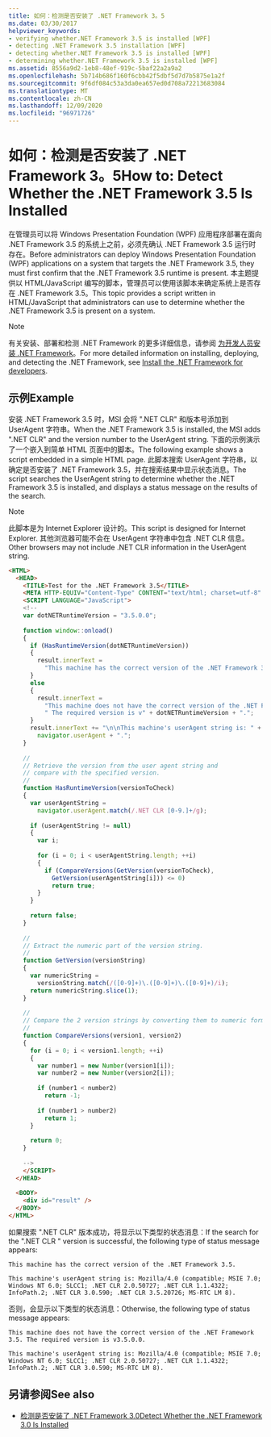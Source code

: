 ```yaml
---
title: 如何：检测是否安装了 .NET Framework 3。5
ms.date: 03/30/2017
helpviewer_keywords:
- verifying whether.NET Framework 3.5 is installed [WPF]
- detecting .NET Framework 3.5 installation [WPF]
- detecting whether.NET Framework 3.5 is installed [WPF]
- determining whether.NET Framework 3.5 is installed [WPF]
ms.assetid: 8556a9d2-1eb8-48ef-919c-5baf22a2a9a2
ms.openlocfilehash: 5b714b686f160f6cbb42f5dbf5d7d7b5875e1a2f
ms.sourcegitcommit: 9f6df084c53a3da0ea657ed0d708a72213683084
ms.translationtype: MT
ms.contentlocale: zh-CN
ms.lasthandoff: 12/09/2020
ms.locfileid: "96971726"
---
```

# <a name="how-to-detect-whether-the-net-framework-35-is-installed"></a><span data-ttu-id="52cb3-102">如何：检测是否安装了 .NET Framework 3。5</span><span class="sxs-lookup"><span data-stu-id="52cb3-102">How to: Detect Whether the .NET Framework 3.5 Is Installed</span></span>
<span data-ttu-id="52cb3-103">在管理员可以将 Windows Presentation Foundation (WPF) 应用程序部署在面向 .NET Framework 3.5 的系统上之前，必须先确认 .NET Framework 3.5 运行时存在。</span><span class="sxs-lookup"><span data-stu-id="52cb3-103">Before administrators can deploy Windows Presentation Foundation (WPF) applications on a system that targets the .NET Framework 3.5, they must first confirm that the .NET Framework 3.5 runtime is present.</span></span> <span data-ttu-id="52cb3-104">本主题提供以 HTML/JavaScript 编写的脚本，管理员可以使用该脚本来确定系统上是否存在 .NET Framework 3.5。</span><span class="sxs-lookup"><span data-stu-id="52cb3-104">This topic provides a script written in HTML/JavaScript that administrators can use to determine whether the .NET Framework 3.5 is present on a system.</span></span>  
  
> [!NOTE]
> <span data-ttu-id="52cb3-105">有关安装、部署和检测 .NET Framework 的更多详细信息，请参阅 [为开发人员安装 .NET Framework](/dotnet/framework/install/guide-for-developers)。</span><span class="sxs-lookup"><span data-stu-id="52cb3-105">For more detailed information on installing, deploying, and detecting the .NET Framework, see [Install the .NET Framework for developers](/dotnet/framework/install/guide-for-developers).</span></span>  
  
## <a name="example"></a><span data-ttu-id="52cb3-106">示例</span><span class="sxs-lookup"><span data-stu-id="52cb3-106">Example</span></span>  
 <span data-ttu-id="52cb3-107">安装 .NET Framework 3.5 时，MSI 会将 ".NET CLR" 和版本号添加到 UserAgent 字符串。</span><span class="sxs-lookup"><span data-stu-id="52cb3-107">When the .NET Framework 3.5 is installed, the MSI adds ".NET CLR" and the version number to the UserAgent string.</span></span> <span data-ttu-id="52cb3-108">下面的示例演示了一个嵌入到简单 HTML 页面中的脚本。</span><span class="sxs-lookup"><span data-stu-id="52cb3-108">The following example shows a script embedded in a simple HTML page.</span></span> <span data-ttu-id="52cb3-109">此脚本搜索 UserAgent 字符串，以确定是否安装了 .NET Framework 3.5，并在搜索结果中显示状态消息。</span><span class="sxs-lookup"><span data-stu-id="52cb3-109">The script searches the UserAgent string to determine whether the .NET Framework 3.5 is installed, and displays a status message on the results of the search.</span></span>  
  
> [!NOTE]
> <span data-ttu-id="52cb3-110">此脚本是为 Internet Explorer 设计的。</span><span class="sxs-lookup"><span data-stu-id="52cb3-110">This script is designed for Internet Explorer.</span></span> <span data-ttu-id="52cb3-111">其他浏览器可能不会在 UserAgent 字符串中包含 .NET CLR 信息。</span><span class="sxs-lookup"><span data-stu-id="52cb3-111">Other browsers may not include .NET CLR information in the UserAgent string.</span></span>  
  
```html  
<HTML>  
  <HEAD>  
    <TITLE>Test for the .NET Framework 3.5</TITLE>  
    <META HTTP-EQUIV="Content-Type" CONTENT="text/html; charset=utf-8" />  
    <SCRIPT LANGUAGE="JavaScript">  
    <!--  
    var dotNETRuntimeVersion = "3.5.0.0";  
  
    function window::onload()  
    {  
      if (HasRuntimeVersion(dotNETRuntimeVersion))  
      {  
        result.innerText =   
          "This machine has the correct version of the .NET Framework 3.5."  
      }   
      else  
      {  
        result.innerText =   
          "This machine does not have the correct version of the .NET Framework 3.5." +  
          " The required version is v" + dotNETRuntimeVersion + ".";  
      }  
      result.innerText += "\n\nThis machine's userAgent string is: " +   
        navigator.userAgent + ".";  
    }  
  
    //  
    // Retrieve the version from the user agent string and   
    // compare with the specified version.  
    //  
    function HasRuntimeVersion(versionToCheck)  
    {  
      var userAgentString =   
        navigator.userAgent.match(/.NET CLR [0-9.]+/g);  
  
      if (userAgentString != null)  
      {  
        var i;  
  
        for (i = 0; i < userAgentString.length; ++i)  
        {  
          if (CompareVersions(GetVersion(versionToCheck),   
            GetVersion(userAgentString[i])) <= 0)  
            return true;  
        }  
      }  
  
      return false;  
    }  
  
    //  
    // Extract the numeric part of the version string.  
    //  
    function GetVersion(versionString)  
    {  
      var numericString =   
        versionString.match(/([0-9]+)\.([0-9]+)\.([0-9]+)/i);  
      return numericString.slice(1);  
    }  
  
    //  
    // Compare the 2 version strings by converting them to numeric format.  
    //  
    function CompareVersions(version1, version2)  
    {  
      for (i = 0; i < version1.length; ++i)  
      {  
        var number1 = new Number(version1[i]);  
        var number2 = new Number(version2[i]);  
  
        if (number1 < number2)  
          return -1;  
  
        if (number1 > number2)  
          return 1;  
      }  
  
      return 0;  
    }  
  
    -->  
    </SCRIPT>  
  </HEAD>  
  
  <BODY>  
    <div id="result" />  
  </BODY>  
</HTML>  
```  
  
 <span data-ttu-id="52cb3-112">如果搜索 ".NET CLR" 版本成功，将显示以下类型的状态消息：</span><span class="sxs-lookup"><span data-stu-id="52cb3-112">If the search for the ".NET CLR " version is successful, the following type of status message appears:</span></span>  
  
 `This machine has the correct version of the .NET Framework 3.5.`  
  
 `This machine's userAgent string is: Mozilla/4.0 (compatible; MSIE 7.0; Windows NT 6.0; SLCC1; .NET CLR 2.0.50727; .NET CLR 1.1.4322; InfoPath.2; .NET CLR 3.0.590; .NET CLR 3.5.20726; MS-RTC LM 8).`  
  
 <span data-ttu-id="52cb3-113">否则，会显示以下类型的状态消息：</span><span class="sxs-lookup"><span data-stu-id="52cb3-113">Otherwise, the following type of status message appears:</span></span>  
  
 `This machine does not have the correct version of the .NET Framework 3.5. The required version is v3.5.0.0.`  
  
 `This machine's userAgent string is: Mozilla/4.0 (compatible; MSIE 7.0; Windows NT 6.0; SLCC1; .NET CLR 2.0.50727; .NET CLR 1.1.4322; InfoPath.2; .NET CLR 3.0.590; MS-RTC LM 8).`  
  
## <a name="see-also"></a><span data-ttu-id="52cb3-114">另请参阅</span><span class="sxs-lookup"><span data-stu-id="52cb3-114">See also</span></span>

- [<span data-ttu-id="52cb3-115">检测是否安装了 .NET Framework 3.0</span><span class="sxs-lookup"><span data-stu-id="52cb3-115">Detect Whether the .NET Framework 3.0 Is Installed</span></span>](how-to-detect-whether-the-net-framework-3-0-is-installed.md)
